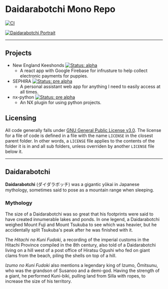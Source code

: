 # Daidarabotchi Mono Repo

[![CI](https://github.com/dman926/daidarabotchi/actions/workflows/main.yml/badge.svg)](https://github.com/dman926/daidarabotchi/actions/workflows/main.yml)

[![Daidarabotchi Portrait](https://upload.wikimedia.org/wikipedia/commons/6/61/Daidarabocchi_1.jpg)](https://en.wikipedia.org/wiki/Daidarabotchi)

---

## Projects

- New England Keeshonds [![Status: alpha](https://img.shields.io/badge/Status-alpha-red.svg)](https://shields.io/)
  - A react app with Google Firebase for infrusture to help collect electronic payments for puppies.
- SEPHIRA [![Status: pre alpha](https://img.shields.io/badge/Status-pre%20alpha-darkred.svg)](https://shields.io/)
  - A personal assistant web app for anything I need to easily access at all times.
- nx-python [![Status: pre alpha](https://img.shields.io/badge/Status-pre%20alpha-darkred.svg)](https://shields.io/)
  - An NX plugin for using python projects.

## Licensing

All code generally falls under [GNU General Public License v3.0](https://www.gnu.org/licenses/gpl-3.0-standalone.html). The license for a file of code is defined in a file with the name `LICENSE` in the closest parent folder. In other words, a `LICENSE` file applies to the contents of the folder it is in and all sub folders, unless overriden by another `LICENSE` file below it.

---

## Daidarabotchi

**Daidarabotchi** (ダイダラボッチ) was a gigantic yōkai in Japanese mythology, sometimes said to pose as a mountain range when sleeping.

### Mythology

The size of a Daidarabotchi was so great that his footprints were said to have created innumerable lakes and ponds. In one legend, a Daidarabotchi weighed Mount Fuji and Mount Tsukuba to see which was heavier, but he accidentally split Tsukuba's peak after he was finished with it.

The _Hitachi no Kuni Fudoki_, a recording of the imperial customs in the Hitachi Province compiled in the 8th century, also told of a Daidarabotchi living on a hill west of a post office of Hiratsu Ogushi who fed on giant clams from the beach, piling the shells on top of a hill.

_Izumo no Kuni Fudoki_ also mentions a legendary king of Izumo, Ōmitsunu, who was the grandson of Susanoo and a demi-god. Having the strength of a giant, he performed Kuni-biki, pulling land from Silla with ropes, to increase the size of his territory.
